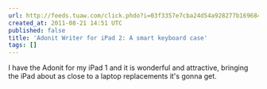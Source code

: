 ```yaml
---
url: http://feeds.tuaw.com/click.phdo?i=03f3357e7cba24d54a928277b1696847
created_at: 2011-08-21 14:51 UTC
published: false
title: 'Adonit Writer for iPad 2: A smart keyboard case'
tags: []
---
```


I have the Adonit for my iPad 1 and it is wonderful and attractive, bringing the iPad about as close to a laptop replacements it's gonna get.
